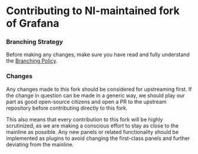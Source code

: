 # Contributing to NI-maintained fork of Grafana

### Branching Strategy

Before making any changes, make sure you have read and fully understand the [Branching Policy](https://github.com/ni/grafana/wiki/Branching-policy).

### Changes

Any changes made to this fork should be considered for upstreaming first. If the change in question can be made in a generic way, we should play our part as good open-source citizens and open a PR to the upstream repository before contributing directly to this fork.

This also means that every contribution to this fork will be highly scrutinized, as we are making a conscious effort to stay as close to the mainline as possible. Any new panels or related functionality should be implemented as plugins to avoid changing the first-class panels and further deviating from the mainline.
